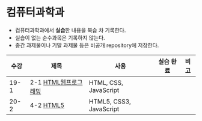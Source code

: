 # 컴퓨터과학과
* 컴퓨터과학과에서 **실습**한 내용을 복습 차 기록한다.
* 실습이 없는 순수과목은 기록하지 않는다.
* 중간 과제물이나 기말 과제물 등은 비공개 repository에 저장한다.

|수강|제목|사용|실습 완료|비고|
|---|---|---|---|---|
|19-1|2-1 [HTML웹프로그래밍]()|HTML, CSS, JavaScript|||
|20-2|4-2 [HTML5](https://github.com/hwahyeon/KNOU_CS/tree/main/HTML5)|HTML5, CSS3, JavaScript|||
